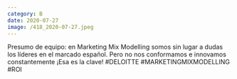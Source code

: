 ```yaml
--- 
category: B 
date: 2020-07-27 
image: /418_2020-07-27.jpeg 
--- 
```


Presumo de equipo: en Marketing Mix Modelling somos sin lugar a dudas los líderes en el marcado español. Pero no nos conformamos e innovamos constantemente ¡Esa es la clave! #DELOITTE #MARKETINGMIXMODELLING #ROI